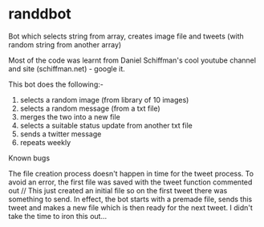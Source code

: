 # randdbot
Bot which selects string from array, creates image file and tweets (with random string from another array)

Most of the code was learnt from Daniel Schiffman's cool youtube channel and site (schiffman.net) - google it.

This bot does the following:-

1. selects a random image (from library of 10 images)
2. selects a random message (from a txt file)
3. merges the two into a new file
4. selects a suitable status update from another txt file
5. sends a twitter message
6. repeats weekly

Known bugs

The file creation process doesn't happen in time for the tweet process. To avoid an error, the first file was saved with the tweet function commented out //
This just created an initial file so on the first tweet there was something to send.
In effect, the bot starts with a premade file, sends this tweet and makes a new file which is then ready for the next tweet.
I didn't take the time to iron this out...
